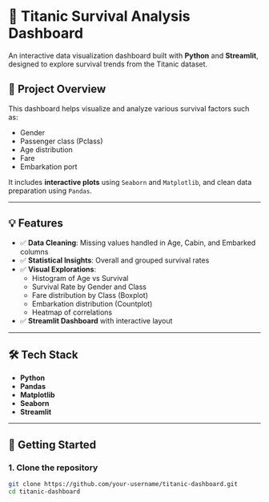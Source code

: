 # 🚢 Titanic Survival Analysis Dashboard

An interactive data visualization dashboard built with **Python** and **Streamlit**, designed to explore survival trends from the Titanic dataset.

## 📌 Project Overview

This dashboard helps visualize and analyze various survival factors such as:
- Gender
- Passenger class (Pclass)
- Age distribution
- Fare
- Embarkation port

It includes **interactive plots** using `Seaborn` and `Matplotlib`, and clean data preparation using `Pandas`.

---

## 💡 Features

- ✅ **Data Cleaning**: Missing values handled in Age, Cabin, and Embarked columns  
- ✅ **Statistical Insights**: Overall and grouped survival rates  
- ✅ **Visual Explorations**:
  - Histogram of Age vs Survival
  - Survival Rate by Gender and Class
  - Fare distribution by Class (Boxplot)
  - Embarkation distribution (Countplot)
  - Heatmap of correlations
- ✅ **Streamlit Dashboard** with interactive layout

---

## 🛠️ Tech Stack

- **Python**
- **Pandas**
- **Matplotlib**
- **Seaborn**
- **Streamlit**

---

## 🚀 Getting Started

### 1. Clone the repository

```bash
git clone https://github.com/your-username/titanic-dashboard.git
cd titanic-dashboard
